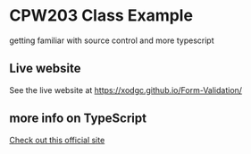 # CPW203 Class Example
getting familiar with source control and more typescript

## Live website
See the live website at https://xodgc.github.io/Form-Validation/

## more info on TypeScript
[Check out this official site](https://www.typescriptlang.org/)
